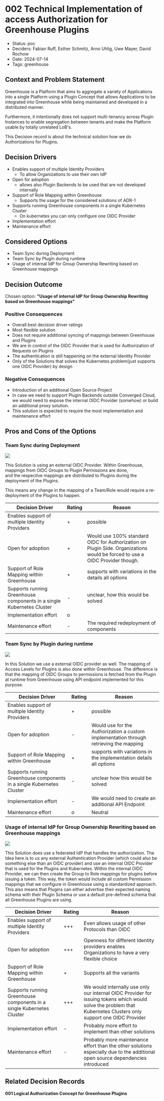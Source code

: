 # 002 Technical Implementation of access Authorization for Greenhouse Plugins

- Status: poc
- Deciders: Fabian Ruff, Esther Schmitz, Arno Uhlig, Uwe Mayer, David Rochow
- Date: 2024-07-14
- Tags: greenhouse

## Context and Problem Statement

Greenhouse is a Platform that aims to aggregate a variety of Applications into a single Platform using a Plugin Concept
that allows Applications to be integrated into Greenhouse while being maintained and developed in a distributed manner.

Furthermore, it intentionally does not support multi-tenancy across Plugin Instances to enable segregation between
tenants and make the Platform usable by totally unrelated LoB's.

This Decision record is about the technical solution how we do Authorizations for Plugins.

## Decision Drivers

- Enables support of multiple Identity Providers
    * To allow Organizations to use their own IdP
- Open for adoption
    * allows also Plugin Backends to be used that are not developed internally
- Support of Role Mapping within Greenhouse
    * Supports the usage for the considered solutions of ADR-1
- Supports running Greenhouse components in a single Kubernetes Cluster
    * On kubernetes you can only configure one OIDC Provider
- Implementation effort
- Maintenance effort

## Considered Options

- Team Sync during Deployment
- Team Sync by Plugin during runtime
- Usage of internal IdP for Group Ownership Rewriting based on Greenhouse mappings

## Decision Outcome

Chosen option: **"Usage of internal IdP for Group Ownership Rewriting based on Greenhouse mappings"**

### Positive Consequences

- Overall best decision driver ratings
- Most flexible solution
- Does not require additional syncing of mappings between Greenhouse and Plugins
- We are in control of the OIDC Provider that is used for Authorization of Requests on Plugins
- The authentication is still happening on the external Identity Provider
- Only of the Solutions that solves the Kubernetes problem(just supports one OIDC Provider) by design

### Negative Consequences

- Introduction of an additional Open Source Project
- In case we need to support Plugin Backends outside Converged Cloud, we would need to expose the internal OIDC
  Provider (somehow) or build an additional proxy solution.
- This solution is expected to require the most implementation and maintenance effort

## Pros and Cons of the Options

### Team Sync during Deployment

![](./assets/a0b55e95-8ded-47bb-96ce-67729b3f123c.png)

This Solution is using an external OIDC Provider.
Within Greenhouse, mappings from OIDC Groups to Plugin Permissions are done,  
and the respective mappings are distributed to Plugins during the deployment of the Plugins.

This means any change in the mapping of a Team/Role would require a re-deployment of the Plugins to happen.

| Decision Driver                                                       | Rating | Reason                                                                                                                      |
|-----------------------------------------------------------------------|--------|-----------------------------------------------------------------------------------------------------------------------------|
| Enables support of multiple Identity Providers                        | +      | possible                                                                                                                    |
| Open for adoption                                                     | +      | Would use 100% standard OIDC for Authorization on Plugin Side. Organizations would be forced to use a OIDC Provider though. |
| Support of Role Mapping within Greenhouse                             | +      | supports with variations in the details all options                                                                         |
| Supports running Greenhouse components in a single Kubernetes Cluster | -      | unclear, how this would be solved                                                                                           |
| Implementation effort                                                 | o      |                                                                                                                             |
| Maintenance effort                                                    | -      | The required redeployment of components                                                                                     |

### Team Sync by Plugin during runtime

![](./assets/c652bfd8-2552-4eea-9e1a-89ee1a078e69.png)

In this Solution we use a external OIDC provider as well.
The mapping of Access Levels for Plugins is also done within Greenhouse.
The difference is that the mapping of OIDC Groups to permissions is fetched from the Plugin at runtime from
Greenhouse using API endpoint implemented for this purpose.

| Decision Driver                                                       | Rating | Reason                                                                                 |
|-----------------------------------------------------------------------|--------|----------------------------------------------------------------------------------------|
| Enables support of multiple Identity Providers                        | +      | possible                                                                               |
| Open for adoption                                                     | -      | Would use for the Authorization a custom implementation through retrieving the mapping |
| Support of Role Mapping within Greenhouse                             | +      | supports with variations in the implementation details all options                     |
| Supports running Greenhouse components in a single Kubernetes Cluster | -      | unclear how this would be solved                                                       |
| Implementation effort                                                 | -      | We would need to create an additional API Endpoint                                     |
| Maintenance effort                                                    | o      | Neutral                                                                                |

### Usage of internal IdP for Group Ownership Rewriting based on Greenhouse mappings

![](./assets/7f365a58-5c96-4648-8c15-d53b32e5b3f7.png)

This Solution does use a federated IdP that handles the authorization.
The Idea here is to us any external Authentication Provider (which could also be something else than an OIDC provider)
and use an internal OIDC Provider that is used for the Plugins and Kubernetes.
Within the internal OIDC Provider, we can then create the Group to Role mappings for plugins before issuing a token.
This way, the token would include all custom Permission mappings that we configure in Greenhouse using a standardized
approach.
This also means that Plugins can either advertise their expected naming schema with their Plugin Schema or
use a default pre-defined schema that all Greenhouse Plugins are using.

| Decision Driver                                                       | Rating | Reason                                                                                                                                                           |
|-----------------------------------------------------------------------|--------|------------------------------------------------------------------------------------------------------------------------------------------------------------------|
| Enables support of multiple Identity Providers                        | +++    | Even allows usage of other Protocols than OIDC                                                                                                                   |
| Open for adoption                                                     | +++    | Openness for different Identity providers enables Organizations to have a very flexible choice                                                                   |
| Support of Role Mapping within Greenhouse                             | +      | Supports all the variants                                                                                                                                        |
| Supports running Greenhouse components in a single Kubernetes Cluster | +++    | We would internally use only our internal OIDC Provider for issuing tokens which would solve the problem that Kubernetes Clusters only support one OIDC Provider |
| Implementation effort                                                 | -      | Probably more effort to implement than other solutions                                                                                                           |
| Maintenance effort                                                    | -      | Probably more maintenance effort than the other solutions especially due to the additional open source dependencies introduced                                   |

## Related Decision Records

**001 Logical Authorization Concept for Greenhouse Plugins**
